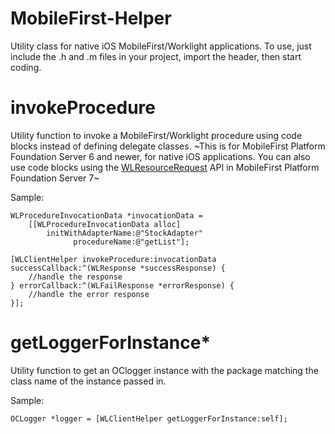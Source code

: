 # MobileFirst-Helper
Utility class for native iOS MobileFirst/Worklight applications.  To use, just include the .h and .m files in your project, import the header, then start coding.


# invokeProcedure


Utility function to invoke a MobileFirst/Worklight procedure using code blocks instead of defining delegate classes.  ~This is for MobileFirst Platform Foundation Server 6 and newer, for native iOS applications. You can also use code blocks using the [WLResourceRequest](https://www-01.ibm.com/support/knowledgecenter/SSHSCD_7.0.0/com.ibm.worklight.apiref.doc/html/refobjc-worklight-ios/html/interface_w_l_resource_request.html?cp=SSHSCD_7.0.0%2F8-0-0-2-0-51) API in MobileFirst Platform Foundation Server 7~

Sample:
``` 
WLProcedureInvocationData *invocationData =
	[[WLProcedureInvocationData alloc]
		initWithAdapterName:@"StockAdapter"
			  procedureName:@"getList"];
	
[WLClientHelper invokeProcedure:invocationData successCallback:^(WLResponse *successResponse) {
	//handle the response	
} errorCallback:^(WLFailResponse *errorResponse) {
	//handle the error response
}];
```


# getLoggerForInstance*

Utility function to get an OClogger instance with the package matching the class name of the instance passed in.

Sample:
```
OCLogger *logger = [WLClientHelper getLoggerForInstance:self];
```